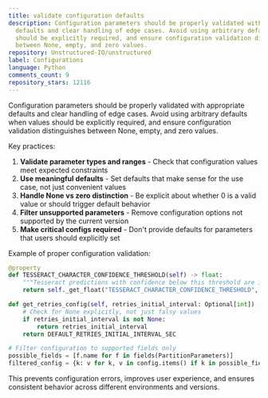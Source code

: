 ```yaml
---
title: validate configuration defaults
description: Configuration parameters should be properly validated with appropriate
  defaults and clear handling of edge cases. Avoid using arbitrary defaults when values
  should be explicitly required, and ensure configuration validation distinguishes
  between None, empty, and zero values.
repository: Unstructured-IO/unstructured
label: Configurations
language: Python
comments_count: 9
repository_stars: 12116
---
```


Configuration parameters should be properly validated with appropriate defaults and clear handling of edge cases. Avoid using arbitrary defaults when values should be explicitly required, and ensure configuration validation distinguishes between None, empty, and zero values.

Key practices:
1. **Validate parameter types and ranges** - Check that configuration values meet expected constraints
2. **Use meaningful defaults** - Set defaults that make sense for the use case, not just convenient values
3. **Handle None vs zero distinction** - Be explicit about whether 0 is a valid value or should trigger default behavior
4. **Filter unsupported parameters** - Remove configuration options not supported by the current version
5. **Make critical configs required** - Don't provide defaults for parameters that users should explicitly set

Example of proper configuration validation:
```python
@property
def TESSERACT_CHARACTER_CONFIDENCE_THRESHOLD(self) -> float:
    """Tesseract predictions with confidence below this threshold are ignored"""
    return self._get_float("TESSERACT_CHARACTER_CONFIDENCE_THRESHOLD", 0.0)

def get_retries_config(self, retries_initial_interval: Optional[int]) -> Optional[retries.RetryConfig]:
    # Check for None explicitly, not just falsy values
    if retries_initial_interval is not None:
        return retries_initial_interval
    return DEFAULT_RETRIES_INITIAL_INTERVAL_SEC

# Filter configuration to supported fields only
possible_fields = [f.name for f in fields(PartitionParameters)]
filtered_config = {k: v for k, v in config.items() if k in possible_fields}
```

This prevents configuration errors, improves user experience, and ensures consistent behavior across different environments and versions.